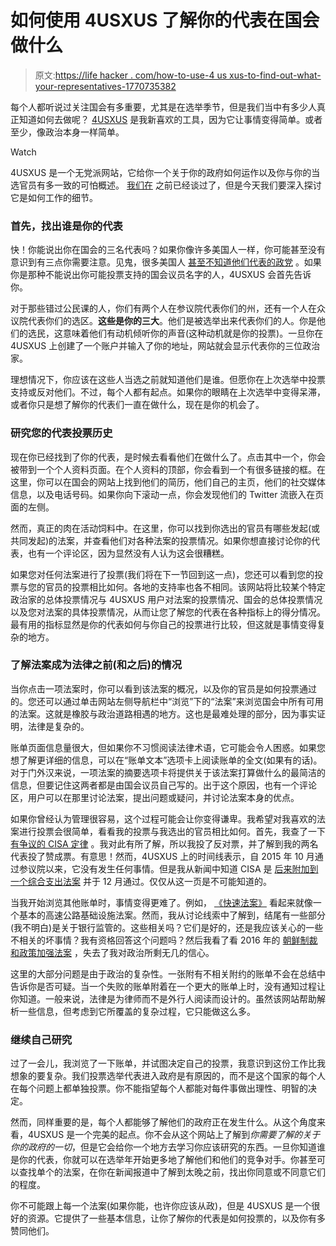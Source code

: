 # 如何使用 4USXUS 了解你的代表在国会做什么

> 原文:[https://life hacker . com/how-to-use-4 us xus-to-find-out-what-your-representatives-1770735382](https://lifehacker.com/how-to-use-4usxus-to-find-out-what-your-representatives-1770735382)

每个人都听说过关注国会有多重要，尤其是在选举季节，但是我们当中有多少人真正知道如何去做呢？ [4USXUS](https://4usxus.com/) 是我新喜欢的工具，因为它让事情变得简单。或者至少，像政治本身一样简单。

Watch

4USXUS 是一个无党派网站，它给你一个关于你的政府如何运作以及你与你的当选官员有多一致的可怕概述。 [我们在](http://lifehacker.com/4usxus-is-your-one-stop-shop-for-keeping-up-with-your-c-1758949064) 之前已经谈过了，但是今天我们要深入探讨它是如何工作的细节。

### **首先，找出谁是你的代表**

快！你能说出你在国会的三名代表吗？如果你像许多美国人一样，你可能甚至没有意识到有三点你需要注意。见鬼，很多美国人 [甚至不知道他们代表的政党](http://www.people-press.org/2014/07/24/section-2-public-views-of-congress-voters-views-of-their-own-representatives/#many-voters-dont-know-their-representatives-party) 。如果你是那种不能说出你可能投票支持的国会议员名字的人，4USXUS 会首先告诉你。

对于那些错过公民课的人，你们有两个人在参议院代表你们的州，还有一个人在众议院代表你们的选区。**这些是你的三大**。他们是被选举出来代表你们的人。你是他们的选民，这意味着他们有动机倾听你的声音(这种动机就是你的投票)。一旦你在 4USXUS 上创建了一个账户并输入了你的地址，网站就会显示代表你的三位政治家。

理想情况下，你应该在这些人当选之前就知道他们是谁。但愿你在上次选举中投票支持或反对他们。不过，每个人都有起点。如果你的眼睛在上次选举中变得呆滞，或者你只是想了解你的代表们一直在做什么，现在是你的机会了。

### **研究您的代表投票历史**

现在你已经找到了你的代表，是时候去看看他们在做什么了。点击其中一个，你会被带到一个个人资料页面。在个人资料的顶部，你会看到一个有很多链接的框。在这里，你可以在国会的网站上找到他们的简历，他们自己的主页，他们的社交媒体信息，以及电话号码。如果你向下滚动一点，你会发现他们的 Twitter 流嵌入在页面的左侧。

然而，真正的肉在活动饲料中。在这里，你可以找到你选出的官员有哪些发起(或共同发起)的法案，并查看他们对各种法案的投票情况。如果你想直接讨论你的代表，也有一个评论区，因为显然没有人认为这会很糟糕。

如果您对任何法案进行了投票(我们将在下一节回到这一点)，您还可以看到您的投票与您的官员的投票相比如何。各地的支持率也各不相同。该网站将比较某个特定政治家的总体投票情况与 4USXUS 用户对法案的投票情况、国会的总体投票情况以及您对法案的具体投票情况，从而让您了解您的代表在各种指标上的得分情况。最有用的指标显然是你的代表如何与你自己的投票进行比较，但这就是事情变得复杂的地方。

### **了解法案成为法律之前(和之后)的情况**

当你点击一项法案时，你可以看到该法案的概况，以及你的官员是如何投票通过的。您还可以通过单击网站左侧导航栏中“浏览”下的“法案”来浏览国会中所有可用的法案。这就是橡胶与政治道路相遇的地方。这也是最难处理的部分，因为事实证明，法律是复杂的。

账单页面信息量很大，但如果你不习惯阅读法律术语，它可能会令人困惑。如果您想了解更详细的信息，可以在“账单文本”选项卡上阅读账单的全文(如果有的话)。对于门外汉来说，一项法案的摘要选项卡将提供关于该法案打算做什么的最简洁的信息，但要记住这两者都是由国会议员自己写的。出于这个原因，也有一个评论区，用户可以在那里讨论法案，提出问题或疑问，并讨论法案本身的优点。

如果你曾经认为管理很容易，这个过程可能会让你变得谦卑。我希望对我喜欢的法案进行投票会很简单，看看我的投票与我选出的官员相比如何。首先，我查了一下 [有争议的 CISA 定律](http://gizmodo.com/the-governments-new-cybersecurity-bill-will-make-us-les-1739058955) 。我对此有所了解，所以我投了反对票，并了解到我的两名代表投了赞成票。有意思！然而，4USXUS 上的时间线表示，自 2015 年 10 月通过参议院以来，它没有发生任何事情。但是我从新闻中知道 CISA 是 [后来附加到一个综合支出法案](http://www.theverge.com/2015/12/18/10582446/congress-passes-cisa-surveillance-cybersecurity) 并于 12 月通过。仅仅从这一页是不可能知道的。

当我开始浏览其他账单时，事情变得更难了。例如， [《快速法案》](https://4usxus.com/Bills/Details/h-r-22_congress114) 看起来就像一个基本的高速公路基础设施法案。然而，我从讨论线索中了解到，结尾有一些部分(我不明白)是关于银行监管的。这些相关吗？它们是好的，还是我应该关心的一些不相关的坏事情？我有资格回答这个问题吗？然后我看了看 2016 年的 [朝鲜制裁和政策加强法案](https://4usxus.com/Bills/Details/h-r-757_congress114) ，失去了我对政治所剩无几的信心。

这里的大部分问题是由于政治的复杂性。一张附有不相关附约的账单不会在总结中告诉你是否可疑。当一个失败的账单附着在一个更大的账单上时，没有通知过程让你知道。一般来说，法律是为律师而不是外行人阅读而设计的。虽然该网站帮助解析一些信息，但考虑到它所覆盖的复杂过程，它只能做这么多。

### **继续自己研究**

过了一会儿，我浏览了一下账单，并试图决定自己的投票，我意识到这份工作比我想象的要复杂。我们投票选举代表进入政府是有原因的，而不是这个国家的每个人在每个问题上都单独投票。你不能指望每个人都能对每件事做出理性、明智的决定。

然而，同样重要的是，每个人都能够了解他们的政府正在发生什么。从这个角度来看，4USXUS 是一个完美的起点。你不会从这个网站上了解到*你需要了解的关于你的政府的一切*，但是它会给你一个地方去学习你应该研究的东西。一旦你知道谁是你的代表，你就可以在选举年开始更多地了解他们和他们的竞争对手。你甚至可以查找单个的法案，在你在新闻报道中了解到太晚之前，找出你同意或不同意它们的程度。

你不可能跟上每一个法案(如果你能，也许你应该从政)，但是 4USXUS 是一个很好的资源。它提供了一些基本信息，让你了解你的代表是如何投票的，以及你有多赞同他们。